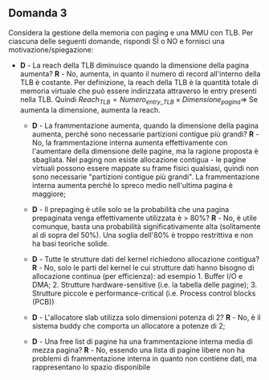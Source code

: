 ## Domanda 3

Considera la gestione della memoria con paging e una MMU con TLB. Per ciascuna delle seguenti domande, rispondi SÌ o NO e fornisci una motivazione/spiegazione:
* **D** - La reach della TLB diminuisce quando la dimensione della pagina aumenta?
**R** - No, aumenta, in quanto il numero di record all'interno della TLB è costante. Per definizione, la reach della TLB è la quantità totale di memoria virtuale
che può essere indirizzata attraverso le entry presenti nella TLB. Quindi $Reach_{TLB} = Numero_{entry\_TLB} \times Dimensione_{pagina} \Rightarrow$
Se aumenta la dimensione, aumenta la reach.

    * **D** - La frammentazione aumenta, quando la dimensione della pagina aumenta, perché sono necessarie partizioni contigue più grandi?
      **R** - No, la frammentazione interna aumenta effettivamente con l'aumentare della dimensione delle pagine,
      ma la ragione proposta è sbagliata. Nel paging non esiste allocazione contigua - le pagine virtuali possono essere
      mappate su frame fisici qualsiasi, quindi non sono necessarie "partizioni contigue più grandi". La frammentazione interna
      aumenta perché lo spreco medio nell'ultima pagina è maggiore;

    * **D** - Il prepaging è utile solo se la probabilità che una pagina prepaginata venga effettivamente utilizzata è > 80%?
      **R** - No, è utile comunque, basta una probabilità significativamente alta (solitamente al di sopra del 50%).
      Una soglia dell'80% è troppo restrittiva e non ha basi teoriche solide.

    * **D** - Tutte le strutture dati del kernel richiedono allocazione contigua?
      **R** - No, solo le parti del kernel le cui strutture dati hanno bisogno di allocazione continua (per efficienza):
      ad esempio 1. Buffer I/O e DMA; 2. Strutture hardware-sensitive (i.e. la tabella delle pagine); 3.
      Strutture piccole e performance-critical (i.e. Process control blocks (PCB))

    * **D** - L'allocatore slab utilizza solo dimensioni potenza di 2?
      **R** - No, è il sistema buddy che comporta un allocatore a potenze di 2;

    * **D** - Una free list di pagine ha una frammentazione interna media di mezza pagina?
      **R** - No, essendo una lista di pagine libere non ha problemi di frammentazione interna in quanto non contiene dati, ma rappresentano
      lo spazio disponibile